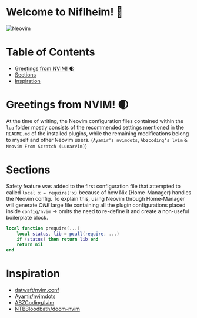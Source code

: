 # Welcome to Niflheim! 🌁
![Neovim](../../assets/neovim.png)

# Table of Contents
- [Greetings from NVIM! 🌒](#greetings-from-nvim-)
- [Sections](#sections)
- [Inspiration](#inspiration)

# Greetings from NVIM! 🌒
At the time of writing, the Neovim configuration files contained within the `lua` folder mostly consists of the recommended settings mentioned in the `README.md` of the installed plugins, while the remaining modifications belong to myself and other Neovim users. (`Ayamir's nvimdots`, `Abzcoding's lvim` & `Neovim From Scratch (LunarVim)`)

# Sections
Safety feature was added to the first configuration file that attempted to called `local x = require('x)` because of how Nix (Home-Manager) handles the Neovim config. To explain this, using Neovim through Home-Manager will generate *ONE* large file containing all the plugin configurations placed inside `config/nvim` -> omits the need to re-define it and create a non-useful boilerplate block.

``` lua
local function prequire(...)
    local status, lib = pcall(require, ...)
    if (status) then return lib end
    return nil
end
```

# Inspiration
- [datwaft/nvim.conf](https://github.com/datwaft/nvim.conf)
- [Ayamir/nvimdots](https:github.com/ayamir/nvimdots)
- [ABZCoding/lvim](https:github.com/abzcoding/lvim)
- [NTBBloodbath/doom-nvim](https:github.com/NTBBloodbath/doom-nvim)
